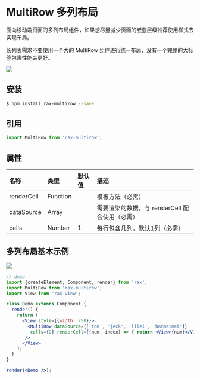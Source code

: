 # MultiRow 多列布局

面向移动端页面的多列布局组件，如果想尽量减少页面的嵌套层级推荐使用样式去实现布局。

长列表需求不要使用一个大的 MultiRow 组件进行统一布局，没有一个完整的大标签包裹性能会更好。

![](https://gw.alicdn.com/tfs/TB17KogRVXXXXXaXFXXXXXXXXXX-261-214.jpg)

## 安装

```bash
$ npm install rax-multirow --save
```

## 引用

```jsx
import MultiRow from 'rax-multirow';
```

## 属性

| 名称         | 类型       | 默认值  | 描述                           |
| :--------- | :------- | :--- | :--------------------------- |
| renderCell | Function |      | 模板方法（必需）                     |
| dataSource | Array     |      | 需要渲染的数据，与 renderCell 配合使用（必需） |
| cells      | Number   | 1    | 每行包含几列，默认1列（必需）              |

## 多列布局基本示例

![](https://img.alicdn.com/tps/TB12k55KVXXXXXfXVXXXXXXXXXX-415-230.png)

```jsx
// demo
import {createElement, Component, render} from 'rax';
import MultiRow from 'rax-multirow';
import View from 'rax-view';

class Demo extends Component {
  render() {
    return (
      <View style={{width: 750}}>
        <MultiRow dataSource={['tom', 'jeck', 'lilei', 'hanmeimei']} 
         cells={2} renderCell={(num, index) => { return <View>{num}</View> }} 
       />
      </View>
    );
  }
}

render(<Demo />);
```
